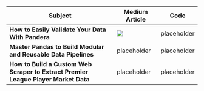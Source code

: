 | Subject                                                                            | Medium Article                                                                                                                                                                      | Code        |
| ---------------------------------------------------------------------------------- | ----------------------------------------------------------------------------------------------------------------------------------------------------------------------------------- | ----------- |
| **How to Easily Validate Your Data With Pandera**                                  | [![](../images/medium-logo/01_Black/Full/JPG/RGB/Medium-Logo-Black-RGB@4x.jpg)](https://medium.com/towards-data-science/how-to-easily-validate-your-data-with-pandera-a9cd22c515a5) | placeholder |
| **Master Pandas to Build Modular and Reusable Data Pipelines**                     | placeholder                                                                                                                                                                         | placeholder |
| **How to Build a Custom Web Scraper to Extract Premier League Player Market Data** | placeholder                                                                                                                                                                         | placeholder |
